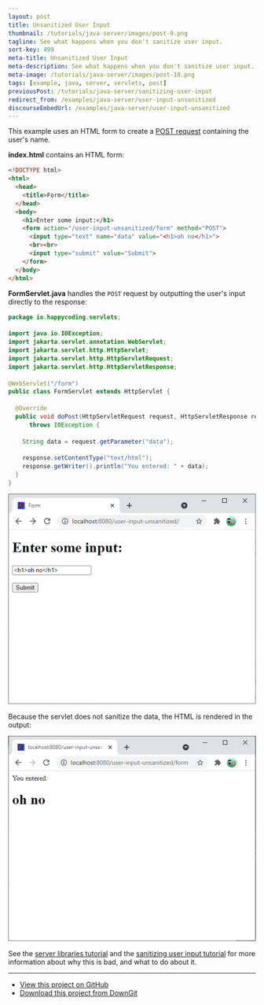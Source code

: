 ```yaml
---
layout: post
title: Unsanitized User Input
thumbnail: /tutorials/java-server/images/post-9.png
tagline: See what happens when you don't sanitize user input.
sort-key: 499
meta-title: Unsanitized User Input
meta-description: See what happens when you don't sanitize user input.
meta-image: /tutorials/java-server/images/post-10.png
tags: [example, java, server, servlets, post]
previousPost: /tutorials/java-server/sanitizing-user-input
redirect_from: /examples/java-server/user-input-unsanitized
discourseEmbedUrl: /examples/java-server/user-input-unsanitized
---
```


This example uses an HTML form to create a [POST request](/tutorials/java-server/post) containing the user's name.

**index.html** contains an HTML form:

```html
<!DOCTYPE html>
<html>
  <head>
    <title>Form</title>
  </head>
  <body>
    <h1>Enter some input:</h1>
    <form action="/user-input-unsanitized/form" method="POST">
      <input type="text" name="data" value="<h1>oh no</h1>">
      <br><br>
      <input type="submit" value="Submit">
    </form>
  </body>
</html>
```

**FormServlet.java** handles the `POST` request by outputting the user's input directly to the response:

```java
package io.happycoding.servlets;

import java.io.IOException;
import jakarta.servlet.annotation.WebServlet;
import jakarta.servlet.http.HttpServlet;
import jakarta.servlet.http.HttpServletRequest;
import jakarta.servlet.http.HttpServletResponse;

@WebServlet("/form")
public class FormServlet extends HttpServlet {

  @Override
  public void doPost(HttpServletRequest request, HttpServletResponse response)
      throws IOException {

    String data = request.getParameter("data");

    response.setContentType("text/html");
    response.getWriter().println("You entered: " + data);
  }
}
```

![input form](/tutorials/java-server/images/libraries-1.png)

Because the servlet does not sanitize the data, the HTML is rendered in the output:

![html output](/tutorials/java-server/images/libraries-2.png)

See the [server libraries tutorial](/tutorials/java-server/libraries) and the [sanitizing user input tutorial](/tutorials/java-server/sanitizing-user-input) for more information about why this is bad, and what to do about it.

---

- [View this project on GitHub](https://github.com/KevinWorkman/HappyCoding/tree/gh-pages/tutorials/java-server/java-server-example-projects/user-input-unsanitized)
- [Download this project from DownGit](https://downgit.github.io/#/home?url=https://github.com/KevinWorkman/HappyCoding/tree/gh-pages/tutorials/java-server/java-server-example-projects/user-input-unsanitized)
